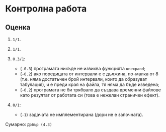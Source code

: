# Контролна работа

## Оценка

1. `1/1`.

2. `1/1`.

3. `0.3/1`:
    * (`-0.3`) програмата никъде не извиква функцията `unexpand`;
    * (`-0.2`) ако поредицата от интервали е с дължина, по-малка от 8 (т.е. няма достатъчен брой интервали, които да образуват табулация), и е преди края на файла, тя няма да бъде изведена;
    * (`-0.2`) програмата не би трябвало да създава временни файлове като резултат от работата си (това е нежелан страничен ефект).

4. `0/1`:
    * (`-1`) задачата не имплементирана (дори не е започната).

Сумарно: `Добър (4.3)`
